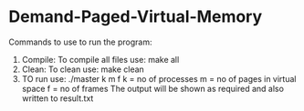 # Demand-Paged-Virtual-Memory
Commands to use to run the program:
 1) Compile: To compile all files use: make all
 2) Clean: To clean use: make clean
 3) TO run use: ./master k m f
		k = no of processes
		m = no of pages in virtual space
		f = no of frames
    The output will be shown as required and also written to result.txt 
